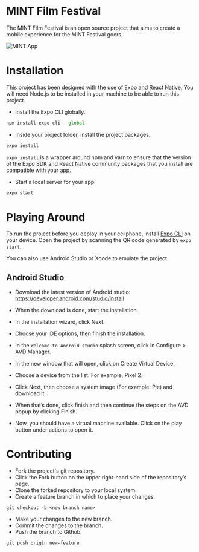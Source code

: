 # MINT Film Festival

The MINT Film Festival is an open source project that aims to create a mobile experience for the MINT Festival goers. 

![MINT App](https://elder-patten-ferreira-resume.s3-us-west-2.amazonaws.com/assets/images/experience/projects/mint/mint_fest.jpg)

# Installation

This project has been designed with the use of Expo and React Native. You will need Node.js to be installed in your machine to be able to run this project.

* Install the Expo CLI globally.

```javascript
npm install expo-cli --global
```

* Inside your project folder, install the project packages.
```javascript
expo install
```

`expo install` is a wrapper around npm and yarn to ensure that the version of the Expo SDK and React Native community packages that you install are compatible with your app. 

* Start a local server for your app.
```javascript
expo start
```

# Playing Around

To run the project before you deploy in your cellphone, install [Expo CLI](!https://expo.io/tools) on your device. Open the project by scanning the QR code generated by `expo start`.

You can also use Android Studio or Xcode to emulate the project.

## Android Studio

* Download the latest version of Android studio:
  https://developer.android.com/studio/install

* When the download is done, start the installation.

* In the installation wizard, click Next.

* Choose your IDE options, then finish the installation.

* In the `Welcome to Android studio` splash screen, click in Configure > AVD Manager.

* In the new window that will open, click on Create Virtual Device.

* Choose a device from the list. For example, Pixel 2.

* Click Next, then choose a system image (For example: Pie) and download it. 

* When that’s done, click finish and then continue the steps on the AVD popup by clicking Finish.

* Now, you should have a virtual machine available. Click on the play button under actions to open it.


# Contributing

* Fork the project's git repository.
* Click the Fork button on the upper right-hand side of the repository’s page.
* Clone the forked repository to your local system.
* Create a feature branch in which to place your changes.

`git checkout -b <new branch name>`
* Make your changes to the new branch.
* Commit the changes to the branch.
* Push the branch to Github.

`git push origin new-feature`
